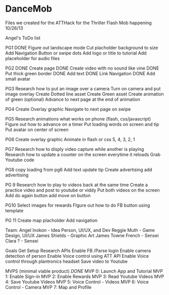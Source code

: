 DanceMob
========

Files we created for the ATTHack for the Thriller Flash Mob happening 10/26/13


Angel's ToDo list

PG1
DONE Figure out landscape mode 
Cut placholder background to size
Add Navigation Button or swipe dots
Add logo or title to tutorial
Add placeholder for audio files

PG2
DONE Create page
DONE Create video with no sound like vine
DONE Put thick green border
DONE Add text
DONE Link Navigation
DONE Add small avatar



PG3
Research how to put an image over a camera
Turn on camera and put image overlay
Create Dotted line asset
Create Green asset
Create animation of green (optional)
Advance to next page at the end of animation

PG4
Create Overlay graphic
Navigate to next page on swipe

PG5 
Research animations what works on phone (flash, css/javascript)
Figure out how to advance on a timer
Put loading words on screen and tip
Put avatar on center of screen

PG6
Create overlay graphic
Animate in flash or css 5, 4, 3, 2, 1



PG7
Research how to disply video capture while another is playing
Research how to update a counter on the screen everytime it reloads
Grab Youtube code

PG8
copy loading from pg6
Add text
update tip
Create advertising
add advertising

PG 9 
Research how to play to videos back at the same time
Create a practice video and post to youtube or viddy
Put both videos on the screen
Add do again button
add move on button

PG10
Select images for rewards
FIgure out how to do FB button using template

PG 11
Create map placholder
Add navigation




Team: 
Angel Inokon - Idea Person, UI/UX, and Dev
Reggie Muth - Game Design, UI/UX
James Shields - Graphic Art
James Towne French - Sensei
Clara ? - Sensei

Goals
Get Setup
Research APIs
Enable FB /Parse login
Enable camera detection of person
Enable Voice control using ATT API
Enable Voice control through plantronics headset
Save video to Youtube


MVPS (minimal viable product)
*DONE* MVP 0: Launch App and Tutorial
MVP 1: Enable Sign-in
MVP 2: Enable Rewards
MVP 3: Read Youtube Videos
MVP 4: Save Youtube Videos
MVP 5: Voice Control - Videos
MVP 6: Voice Control - Camera
MVP 7: Map and Profile

